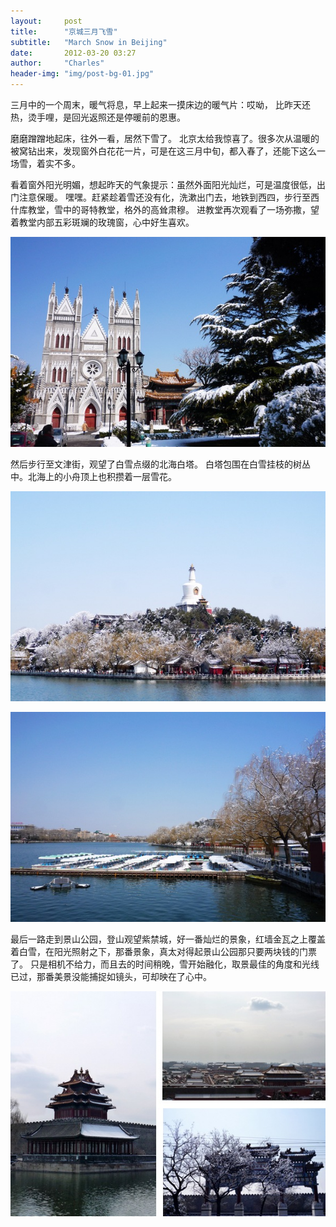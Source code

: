 ```yaml
---
layout:     post
title:      "京城三月飞雪"
subtitle:   "March Snow in Beijing"
date:       2012-03-20 03:27
author:     "Charles"
header-img: "img/post-bg-01.jpg"
---
```


三月中的一个周末，暖气将息，早上起来一摸床边的暖气片：哎呦， 比昨天还热，烫手哩，是回光返照还是停暖前的恩惠。

磨磨蹭蹭地起床，往外一看，居然下雪了。
北京太给我惊喜了。很多次从温暖的被窝钻出来，发现窗外白花花一片，可是在这三月中旬，都入春了，还能下这么一场雪，着实不多。

看着窗外阳光明媚，想起昨天的气象提示：虽然外面阳光灿烂，可是温度很低，出门注意保暖。
嘿嘿。赶紧趁着雪还没有化，洗漱出门去，地铁到西四，步行至西什库教堂，雪中的哥特教堂，格外的高耸肃穆。
进教堂再次观看了一场弥撒，望着教堂内部五彩斑斓的玫瑰窗，心中好生喜欢。

![bjmarchsnow1](/img/bjmarchsnow1.jpg)

然后步行至文津街，观望了白雪点缀的北海白塔。
白塔包围在白雪挂枝的树丛中。北海上的小舟顶上也积攒着一层雪花。

![bjmarchsnow2](/img/bjmarchsnow2.jpg)

![bjmarchsnow3](/img/bjmarchsnow3.jpg)

最后一路走到景山公园，登山观望紫禁城，好一番灿烂的景象，红墙金瓦之上覆盖着白雪，在阳光照射之下，那番景象，真太对得起景山公园那只要两块钱的门票了。
只是相机不给力，而且去的时间稍晚，雪开始融化，取景最佳的角度和光线已过，那番美景没能捕捉如镜头，可却映在了心中。

![bjmarchsnow4](/img/bjmarchsnow4.jpg)